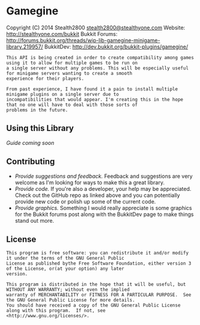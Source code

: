 Gamegine
===
Copyright (C) 2014 Stealth2800 <stealth2800@stealthyone.com>
Website: <http://stealthyone.com/bukkit>
Bukkit Forums: <http://forums.bukkit.org/threads/wip-lib-gamegine-minigame-library.219957/>
BukkitDev: <http://dev.bukkit.org/bukkit-plugins/gamegine/>

    This API is being created in order to create compatibility among games using it to allow for multiple games to be run on
    a single server without any problems. This will be especially useful for minigame servers wanting to create a smooth
    experience for their players.

    From past experience, I have found it a pain to install multiple minigame plugins on a single server due to
    incompatibilities that would appear. I'm creating this in the hope that no one will have to deal with those sorts of
    problems in the future.

## Using this Library

_Guide coming soon_

## Contributing

- _Provide suggestions and feedback._ Feedback and suggestions are very welcome as I'm looking for ways to make this a
  great library.
- _Provide code._ If you're also a developer, your help may be appreciated. Check out the GitHub repo as linked above
  and you can potentially provide new code or polish up some of the current code.
- _Provide graphics._ Something I would really appreciate is some graphics for the Bukkit forums post along with the
  BukkitDev page to make things stand out more.

## License
    This program is free software: you can redistribute it and/or modify it under the terms of the GNU General Public
    License as published bythe Free Software Foundation, either version 3 of the License, or(at your option) any later
    version.

    This program is distributed in the hope that it will be useful, but WITHOUT ANY WARRANTY; without even the implied
    warranty of MERCHANTABILITY or FITNESS FOR A PARTICULAR PURPOSE.  See the GNU General Public License for more details.
    You should have received a copy of the GNU General Public License along with this program.  If not, see
    <http://www.gnu.org/licenses/>.
